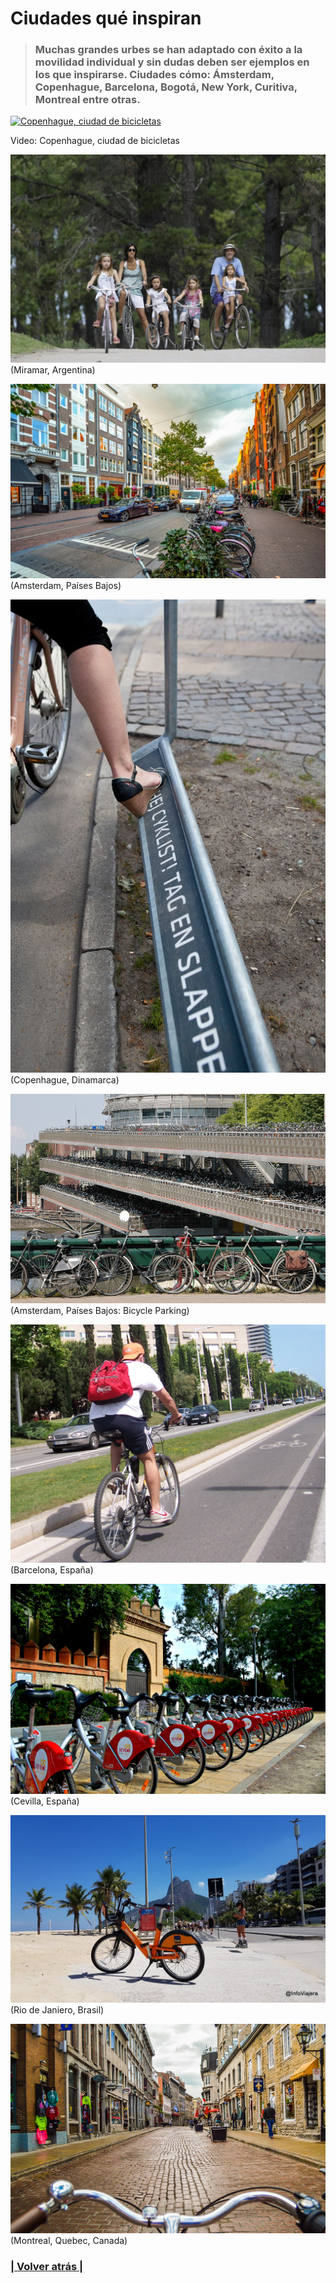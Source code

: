 # Ciudades qué inspiran

>### Muchas grandes urbes se han adaptado con éxito a la movilidad individual y sin dudas deben ser ejemplos en los que inspirarse. Ciudades cómo: Ámsterdam, Copenhague, Barcelona, Bogotá, New York, Curitiva, Montreal entre otras.

[![Copenhague, ciudad de bicicletas](http://img.youtube.com/vi/HUbrLNHLfEU/0.jpg)](http://www.youtube.com/watch?v=HUbrLNHLfEU "Copenhague, ciudad de bicicletas")

Video: Copenhague, ciudad de bicicletas

![Miramar, Argentina](cuidades_que_inspiran.8.jpg)(Miramar, Argentina)

![Amsterdam, Países Bajos](cuidades_que_inspiran.1.jpg)(Amsterdam, Países Bajos)

![Copenhague, Dinamarca](cuidades_que_inspiran.2.jpg)(Copenhague, Dinamarca)

![Amsterdam, Países Bajos: Bicycle Parking](cuidades_que_inspiran.3.jpg)(Amsterdam, Países Bajos: Bicycle Parking)

![Barcelona, España](cuidades_que_inspiran.4.jpg)(Barcelona, España)

![Cevilla, España](cuidades_que_inspiran.5.jpg)(Cevilla, España)

![Rio de Janiero, Brasil](cuidades_que_inspiran.6.jpg)(Rio de Janiero, Brasil)

![Montreal, Quebec, Canada](cuidades_que_inspiran.7.jpg)(Montreal, Quebec, Canada)


### [| Volver atrás |](../)
